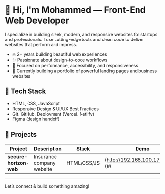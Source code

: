 # 👋 Hi, I'm Mohammed — Front-End Web Developer

I specialize in building sleek, modern, and responsive websites for startups and professionals. I use cutting-edge tools and clean code to deliver websites that perform and impress.

- 🔥 2+ years building beautiful web experiences
- ✨ Passionate about design-to-code workflows
- 🚀 Focused on performance, accessibility, and responsiveness
- 🎯 Currently building a portfolio of powerful landing pages and business websites

## 🧰 Tech Stack
- HTML, CSS, JavaScript
- Responsive Design & UI/UX Best Practices
- Git, GitHub, Deployment (Vercel, Netlify)
- Figma (design handoff)

## 🧩 Projects

| Project | Description | Stack | Demo |
|--------|-------------|-------|------|
| **secure-horizon-web** | Insurance company website | HTML/CSS/JS | (http://192.168.100.179:8080/)(#) |


---

Let’s connect & build something amazing!
